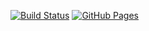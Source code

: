 [![Build Status](https://github.com/Valdemarovna/dnd-project/workflows/Deploy/badge.svg)](https://github.com/Valdemarovna/dnd-project/actions)
[![GitHub Pages](https://img.shields.io/badge/GitHub%20Pages-Live-brightgreen)](https://Valdemarovna.github.io/dnd-project/)
